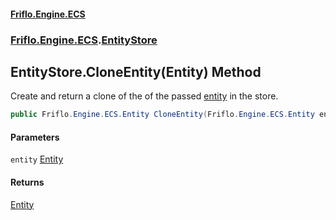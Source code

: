 #### [Friflo.Engine.ECS](index.md 'index')
### [Friflo.Engine.ECS](Friflo.Engine.ECS.md 'Friflo.Engine.ECS').[EntityStore](EntityStore.md 'Friflo.Engine.ECS.EntityStore')

## EntityStore.CloneEntity(Entity) Method

Create and return a clone of the of the passed [entity](EntityStore.CloneEntity(Entity).md#Friflo.Engine.ECS.EntityStore.CloneEntity(Friflo.Engine.ECS.Entity).entity 'Friflo.Engine.ECS.EntityStore.CloneEntity(Friflo.Engine.ECS.Entity).entity') in the store.

```csharp
public Friflo.Engine.ECS.Entity CloneEntity(Friflo.Engine.ECS.Entity entity);
```
#### Parameters

<a name='Friflo.Engine.ECS.EntityStore.CloneEntity(Friflo.Engine.ECS.Entity).entity'></a>

`entity` [Entity](Entity.md 'Friflo.Engine.ECS.Entity')

#### Returns
[Entity](Entity.md 'Friflo.Engine.ECS.Entity')